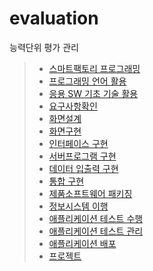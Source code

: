 # evaluation
능력단위 평가 관리

> * [스마트팩토리 프로그래밍](https://github.com/ljh5432/OVEN/tree/master/1.스마트팩토리%20프로그래밍)
> * [프로그래밍 언어 활용](https://github.com/ljh5432/OVEN/tree/master/2.%20프로그래밍%20언어%20활용)
> * [응용 SW 기초 기술 활용](https://github.com/ljh5432/OVEN/tree/master/3.응용%20SW%20기초%20기술%20활용)
> * [요구사항확인](https://github.com/ljh5432/OVEN/tree/master/4.%20요구사항%20확인)
> * [화면설계](https://github.com/ljh5432/OVEN/tree/master/5.%20화면설계)
> * [화면구현](https://github.com/ljh5432/OVEN/tree/master/6.%20화면구현)
> * [인터페이스 구현](https://github.com/ljh5432/OVEN/tree/master/7.%20인터페이스%20구현)
> * [서버프로그램 구현](https://github.com/ljh5432/OVEN/tree/master/8.서버프로그램%20구현)
> * [데이터 입출력 구현]()
> * [통합 구현]()
> * [제품소프트웨어 패키징]()
> * [정보시스템 이행]()
> * [애플리케이션 테스트 수행]()
> * [애플리케이션 테스트 관리]()
> * [애플리케이션 배포]()
> * [프로젝트]()


